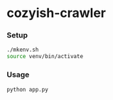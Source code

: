 # cozyish-crawler


### Setup
```bash
./mkenv.sh
source venv/bin/activate
```

### Usage
```bash
python app.py
```


